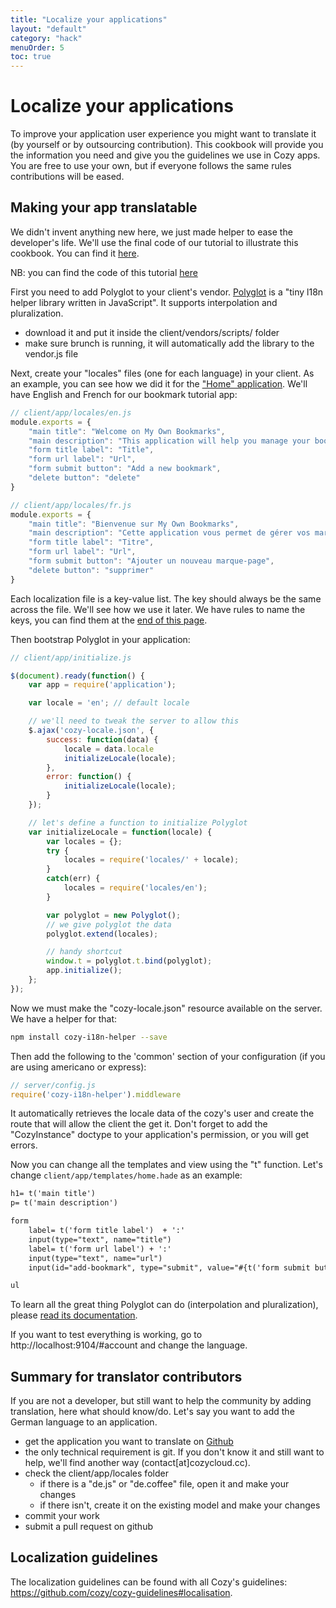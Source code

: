 ```yaml
---
title: "Localize your applications"
layout: "default"
category: "hack"
menuOrder: 5
toc: true
---
```


# Localize your applications
To improve your application user experience you might want to translate it (by yourself or by outsourcing contribution). This cookbook will provide you the information you need and give you the guidelines we use in Cozy apps. You are free to use your own, but if everyone follows the same rules contributions will be eased.

## Making your app translatable
We didn't invent anything new here, we just made helper to ease the developer's life.
We'll use the final code of our tutorial to illustrate this cookbook. You can find it [here](https://github.com/cozy/cozy-tutorial/tree/spa-final).

NB: you can find the code of this tutorial [here](https://github.com/cozy/cozy-tutorial/tree/localization)

First you need to add Polyglot to your client's vendor. [Polyglot](http://airbnb.github.io/polyglot.js/) is a "tiny l18n helper library written in JavaScript". It supports interpolation and pluralization.

* download it and put it inside the client/vendors/scripts/ folder
* make sure brunch is running, it will automatically add the library to the vendor.js file

Next, create your "locales" files (one for each language) in your client. As an example, you can see how we did it for the ["Home" application](https://github.com/cozy/cozy-home/tree/master/client/app/locales).
We'll have English and French for our bookmark tutorial app:
```javascript
// client/app/locales/en.js
module.exports = {
    "main title": "Welcome on My Own Bookmarks",
    "main description": "This application will help you manage your bookmarks!",
    "form title label": "Title",
    "form url label": "Url",
    "form submit button": "Add a new bookmark",
    "delete button": "delete"
}
```
```javascript
// client/app/locales/fr.js
module.exports = {
    "main title": "Bienvenue sur My Own Bookmarks",
    "main description": "Cette application vous permet de gérer vos marque-pages !",
    "form title label": "Titre",
    "form url label": "Url",
    "form submit button": "Ajouter un nouveau marque-page",
    "delete button": "supprimer"
}
```

Each localization file is a key-value list. The key should always be the same across the file. We'll see how we use it later. We have rules to name the keys, you can find them at the [end of this page](#guidelines).

Then bootstrap Polyglot in your application:
```javascript
// client/app/initialize.js

$(document).ready(function() {
    var app = require('application');

    var locale = 'en'; // default locale

    // we'll need to tweak the server to allow this
    $.ajax('cozy-locale.json', {
        success: function(data) {
            locale = data.locale
            initializeLocale(locale);
        },
        error: function() {
            initializeLocale(locale);
        }
    });

    // let's define a function to initialize Polyglot
    var initializeLocale = function(locale) {
        var locales = {};
        try {
            locales = require('locales/' + locale);
        }
        catch(err) {
            locales = require('locales/en');
        }

        var polyglot = new Polyglot();
        // we give polyglot the data
        polyglot.extend(locales);

        // handy shortcut
        window.t = polyglot.t.bind(polyglot);
        app.initialize();
    };
});
```

Now we must make the "cozy-locale.json" resource available on the server. We have a helper for that:
```bash
npm install cozy-i18n-helper --save
```

Then add the following to the 'common' section of your configuration (if you are using americano or express):
```javascript
// server/config.js
require('cozy-i18n-helper').middleware
```
It automatically retrieves the locale data of the cozy's user and create the route that will allow the client the get it. Don't forget to add the "CozyInstance" doctype to your application's permission, or you will get errors.

Now you can change all the templates and view using the "t" function. Let's change `client/app/templates/home.hade` as an example:
```html
h1= t('main title')
p= t('main description')

form
    label= t('form title label')  + ':'
    input(type="text", name="title")
    label= t('form url label') + ':'
    input(type="text", name="url")
    input(id="add-bookmark", type="submit", value="#{t('form submit button')}")

ul
```

To learn all the great thing Polyglot can do (interpolation and pluralization), please [read its documentation](http://airbnb.github.io/polyglot.js/).

If you want to test everything is working, go to http://localhost:9104/#account and change the language.

## Summary for translator contributors
If you are not a developer, but still want to help the community by adding translation, here what should know/do. Let's say you want to add the German language to an application.

* get the application you want to translate on [Github](https://github.com/cozy/)
* the only technical requirement is git. If you don't know it and still want to help, we'll find another way (contact[at]cozycloud.cc).
* check the client/app/locales folder
    * if there is a "de.js" or "de.coffee" file, open it and make your changes
    * if there isn't, create it on the existing model and make your changes
* commit your work
* submit a pull request on github

## Localization guidelines
The localization guidelines can be found with all Cozy's guidelines: https://github.com/cozy/cozy-guidelines#localisation.
